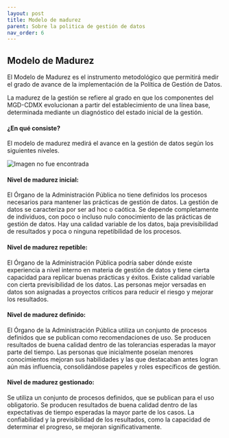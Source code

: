 ```yaml
---
layout: post
title: Modelo de madurez
parent: Sobre la politica de gestión de datos
nav_order: 6
---
```


<h2> Modelo de Madurez</h2>

El Modelo de Madurez es el instrumento metodológico que permitirá medir el grado de avance de la implementación de la Política de Gestión de Datos. 

La madurez de la gestión se refiere al grado en que los componentes del MGD-CDMX evolucionan a partir del establecimiento de una línea base, determinada mediante un diagnóstico del estado inicial de la gestión. 



<h4><b>¿En qué consiste?</b></h4>

El modelo de madurez medirá el avance en la gestión de datos según los siguientes niveles. 

<img class="center" src="https://viriesc.github.io/micrositio_adip/assets/img/modelo-madurez.png" alt="Imagen no fue encontrada">

<h4> Nivel de madurez inicial: </h4>
El Órgano de la Administración Pública no tiene definidos los procesos necesarios para mantener las prácticas de gestión de datos. 
La gestión de datos se caracteriza por ser ad hoc o caótica. 
Se depende completamente de individuos, con poco o incluso nulo conocimiento de las prácticas de gestión de datos. 
Hay una calidad variable de los datos, baja previsibilidad de resultados y poca o ninguna repetibilidad de los procesos.

<h4>Nivel de madurez repetible: </h4>
El Órgano de la Administración Pública podría saber dónde existe experiencia a nivel interno en materia de gestión de datos y tiene cierta capacidad para replicar buenas prácticas y éxitos. 
Existe calidad variable con cierta previsibilidad de los datos. 
Las personas mejor versadas en datos son asignadas a proyectos críticos para reducir el riesgo y mejorar los resultados.

<h4>Nivel de madurez definido: </h4>
El Órgano de la Administración Pública utiliza un conjunto de procesos definidos que se publican como recomendaciones de uso. 
Se producen resultados de buena calidad dentro de las tolerancias esperadas la mayor parte del tiempo. 
Las personas que inicialmente poseían menores conocimientos mejoran sus habilidades y las que destacaban antes logran aún más influencia, consolidándose papeles y roles específicos de gestión. 

<h4>Nivel de madurez gestionado: </h4>
Se utiliza un conjunto de procesos definidos, que se publican para el uso obligatorio. 
Se producen resultados de buena calidad dentro de las expectativas de tiempo esperadas la mayor parte de los casos. 
La confiabilidad y la previsibilidad de los resultados, como la capacidad de determinar el progreso, se mejoran significativamente.

